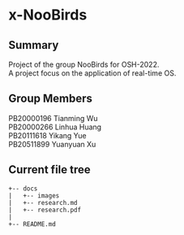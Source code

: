 # x-NooBirds
## Summary
Project of the group NooBirds for OSH-2022.  
A project focus on the application of real-time OS.
## Group Members
PB20000196 Tianming Wu  
PB20000266 Linhua Huang  
PB20111618 Yikang Yue  
PB20511899 Yuanyuan Xu  
## Current file tree
```code
+-- docs
|   +-- images
|   +-- research.md
|   +-- research.pdf
|
+-- README.md
```
